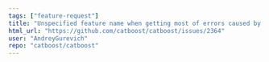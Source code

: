 ```yaml
---
tags: ["feature-request"]
title: "Unspecified feature name when getting most of errors caused by data"
html_url: "https://github.com/catboost/catboost/issues/2364"
user: "AndreyGurevich"
repo: "catboost/catboost"
---
```


